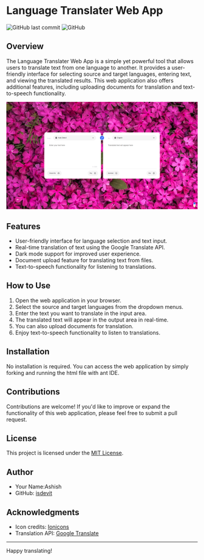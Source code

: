 # Language Translater Web App

![GitHub last commit](https://img.shields.io/github/last-commit/isdevit/web-translator)
![GitHub](https://img.shields.io/github/license/isdevit/web-translator)

## Overview

The Language Translater Web App is a simple yet powerful tool that allows users to translate text from one language to another. It provides a user-friendly interface for selecting source and target languages, entering text, and viewing the translated results. This web application also offers additional features, including uploading documents for translation and text-to-speech functionality.

![Application Screenshot](/images/ss/img1.png)

## Features

- User-friendly interface for language selection and text input.
- Real-time translation of text using the Google Translate API.
- Dark mode support for improved user experience.
- Document upload feature for translating text from files.
- Text-to-speech functionality for listening to translations.

## How to Use

1. Open the web application in your browser.
2. Select the source and target languages from the dropdown menus.
3. Enter the text you want to translate in the input area.
4. The translated text will appear in the output area in real-time.
5. You can also upload documents for translation.
6. Enjoy text-to-speech functionality to listen to translations.

## Installation

No installation is required. You can access the web application by simply forking and running the html file with ant IDE.

## Contributions

Contributions are welcome! If you'd like to improve or expand the functionality of this web application, please feel free to submit a pull request.

## License

This project is licensed under the [MIT License](LICENSE).

## Author

- Your Name:Ashish
- GitHub: [isdevit](https://github.com/isdevit)

## Acknowledgments

- Icon credits: [Ionicons](https://ionicons.com/)
- Translation API: [Google Translate](https://cloud.google.com/translate)

---

Happy translating!
